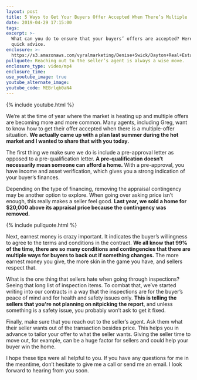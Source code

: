 ```yaml
---
layout: post
title: 5 Ways to Get Your Buyers Offer Accepted When There’s Multiple
date: 2019-04-29 17:15:00
tags:
excerpt: >-
  What can you do to ensure that your buyers’ offers are accepted? Here’s some
  quick advice.
enclosure: >-
  https://s3.amazonaws.com/vyralmarketing/Denise+Swick/Dayton+Real+Estate+Agent-+How+to+Craft+Your+Buyers+Offers+in+Todays+Market.mp4
pullquote: Reaching out to the seller’s agent is always a wise move.
enclosure_type: video/mp4
enclosure_time:
use_youtube_image: true
youtube_alternate_image:
youtube_code: MEBrlqb0aN4
---
```


{% include youtube.html %}

We’re at the time of year where the market is heating up and multiple offers are becoming more and more common. Many agents, including Greg, want to know how to get their offer accepted when there is a multiple-offer situation. **We actually came up with a plan last summer during the hot market and I wanted to share that with you today.**

The first thing we make sure we do is include a pre-approval letter as opposed to a pre-qualification letter. **A pre-qualification doesn’t necessarily mean someone can afford a home.** With a pre-approval, you have income and asset verification, which gives you a strong indication of your buyer’s finances.

Depending on the type of financing, removing the appraisal contingency may be another option to explore. When going over asking price isn’t enough, this really makes a seller feel good. **Last year, we sold a home for $20,000 above its appraisal price because the contingency was removed.**

{% include pullquote.html %}

Next, earnest money is crazy important. It indicates the buyer’s willingness to agree to the terms and conditions in the contract. **We all know that 99% of the time, there are so many conditions and contingencies that there are multiple ways for buyers to back out if something changes.** The more earnest money you give, the more skin in the game you have, and sellers respect that.

What is the one thing that sellers hate when going through inspections? Seeing that long list of inspection items. To combat that, we’ve started writing into our contracts in a way that the inspections are for the buyer’s peace of mind and for health and safety issues only. **This is telling the sellers that you're not planning on nitpicking the report**, and unless something is a safety issue, you probably won’t ask to get it fixed.

Finally, make sure that you reach out to the seller’s agent. Ask them what their seller wants out of the transaction besides price. This helps you in advance to tailor your offer to what the seller wants. Giving the seller time to move out, for example, can be a huge factor for sellers and could help your buyer win the home.

I hope these tips were all helpful to you. If you have any questions for me in the meantime, don’t hesitate to give me a call or send me an email. I look forward to hearing from you soon.